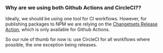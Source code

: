 ### Why are we using both Github Actions and CircleCI??

Ideally, we should be using one tool for CI workflows. However, for publishing packages to NPM we are relying on the [Changetsets Release Action](https://github.com/changesets/action), which is only available for Github Actions.

So our rule of thumb for now is: use CircleCI for all workflows where possible, the one exception being releases.
